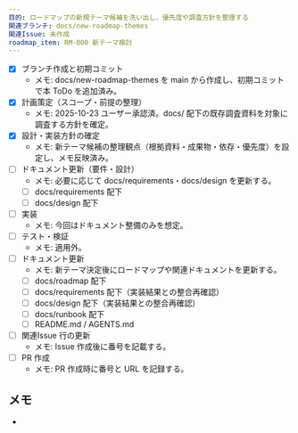 ```yaml
---
目的: ロードマップの新規テーマ候補を洗い出し、優先度や調査方針を整理する
関連ブランチ: docs/new-roadmap-themes
関連Issue: 未作成
roadmap_item: RM-000 新テーマ検討
---
```


- [x] ブランチ作成と初期コミット
  - メモ: docs/new-roadmap-themes を main から作成し、初期コミットで本 ToDo を追加済み。
- [x] 計画策定（スコープ・前提の整理）
  - メモ: 2025-10-23 ユーザー承認済。docs/ 配下の既存調査資料を対象に調査する方針を確定。
- [x] 設計・実装方針の確定
  - メモ: 新テーマ候補の整理観点（根拠資料・成果物・依存・優先度）を設定し、メモ反映済み。
- [ ] ドキュメント更新（要件・設計）
  - メモ: 必要に応じて docs/requirements・docs/design を更新する。
  - [ ] docs/requirements 配下
  - [ ] docs/design 配下
- [ ] 実装
  - メモ: 今回はドキュメント整備のみを想定。
- [ ] テスト・検証
  - メモ: 適用外。
- [ ] ドキュメント更新
  - メモ: 新テーマ決定後にロードマップや関連ドキュメントを更新する。
  - [ ] docs/roadmap 配下
  - [ ] docs/requirements 配下（実装結果との整合再確認）
  - [ ] docs/design 配下（実装結果との整合再確認）
  - [ ] docs/runbook 配下
  - [ ] README.md / AGENTS.md
- [ ] 関連Issue 行の更新
  - メモ: Issue 作成後に番号を記載する。
- [ ] PR 作成
  - メモ: PR 作成時に番号と URL を記録する。

## メモ
-
